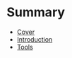 # Summary

* [Cover](README.md)
* [Introduction](documentation/Introduction.md)
* [Tools](documentation/Tools.md)

